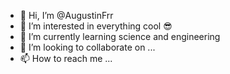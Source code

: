 - 👋 Hi, I’m @AugustinFrr
- 👀 I’m interested in everything cool 😎
- 🌱 I’m currently learning science and engineering
- 💞️ I’m looking to collaborate on ...
- 📫 How to reach me ...

<!---
AugustinFrr/AugustinFrr is a ✨ special ✨ repository because its `README.md` (this file) appears on your GitHub profile.
You can click the Preview link to take a look at your changes.
--->
